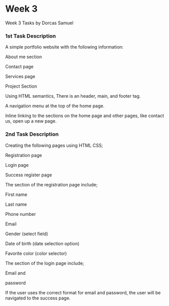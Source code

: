 
# Week 3

Week 3 Tasks by Dorcas Samuel

### 1st Task Description 

A simple portfolio website with the following information:


About me section

Contact page

Services page

Project Section

Using HTML semantics, There is an header, main, and footer tag. 

A navigation menu at the top of the home page. 

Inline linking to the sections on the home page and  other pages, like contact us, open up a new page.


### 2nd Task Description
Creating the following pages using HTML CSS;

Registration page

Login page

Success register page

The section of the registration page include;

First name 

Last name

Phone number

Email 

Gender (select field)

Date of birth (date selection option)

Favorite color (color selector)

The section of the login page include;

Email and

password

If the user uses the correct format for email and password, the user will be navigated to the success page.
